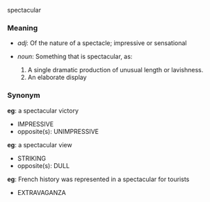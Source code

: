 spectacular
### Meaning
+ _adj_: Of the nature of a spectacle; impressive or sensational

+ _noun_: Something that is spectacular, as:
   1. A single dramatic production of unusual length or lavishness.
   2. An elaborate display

### Synonym

__eg__: a spectacular victory

+ IMPRESSIVE
+ opposite(s): UNIMPRESSIVE

__eg__: a spectacular view

+ STRIKING
+ opposite(s): DULL

__eg__: French history was represented in a spectacular for tourists

+ EXTRAVAGANZA


